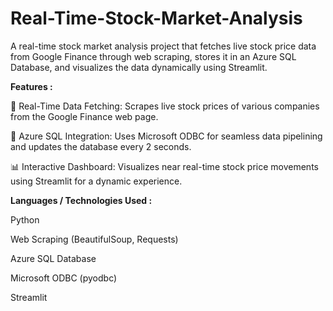 # Real-Time-Stock-Market-Analysis
A real-time stock market analysis project that fetches live stock price data from Google Finance through web scraping, stores it in an Azure SQL Database, and visualizes the data dynamically using Streamlit.

**Features :**

🔄 Real-Time Data Fetching: Scrapes live stock prices of various companies from the Google Finance web page.

💾 Azure SQL Integration: Uses Microsoft ODBC for seamless data pipelining and updates the database every 2 seconds.

📊 Interactive Dashboard: Visualizes near real-time stock price movements using Streamlit for a dynamic experience.

**Languages / Technologies Used :**

Python

Web Scraping (BeautifulSoup, Requests)

Azure SQL Database

Microsoft ODBC (pyodbc)

Streamlit
